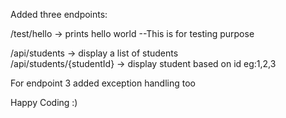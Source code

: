 Added three endpoints:

/test/hello -> prints hello world  --This is for testing purpose

/api/students -> display a list of students    
/api/students/{studentId}  -> display student based on id eg:1,2,3

For endpoint 3 added exception handling too

Happy Coding :)
